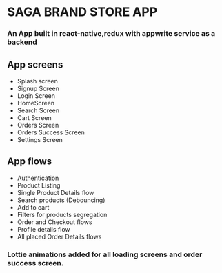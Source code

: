 # SAGA BRAND STORE APP
### An App built in react-native,redux with appwrite service as a backend

## App screens
- Splash screen
- Signup Screen
- Login Screen
- HomeScreen
- Search Screen
- Cart Screen
- Orders Screen
- Orders Success Screen
- Settings Screen


## App flows
- Authentication
- Product Listing
- Single Product Details flow
- Search products (Debouncing)
- Add to cart
- Filters for products segregation
- Order and Checkout flows
- Profile details flow
- All placed Order Details flows

### Lottie animations added for all loading screens and order success screen.
